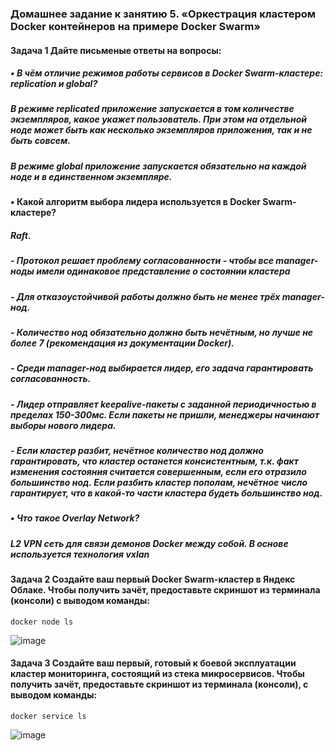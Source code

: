 ### Домашнее задание к занятию 5. «Оркестрация кластером Docker контейнеров на примере Docker Swarm»

#### Задача 1 Дайте письменые ответы на вопросы:
##### •	В чём отличие режимов работы сервисов в Docker Swarm-кластере: replication и global?

##### В режиме replicated приложение запускается в том количестве экземпляров, какое укажет пользователь. При этом на отдельной ноде может быть как несколько экземпляров приложения, так и не быть совсем.

##### В режиме global приложение запускается обязательно на каждой ноде и в единственном экземпляре.

#### •	Какой алгоритм выбора лидера используется в Docker Swarm-кластере?

##### Raft.
##### - Протокол решает проблему согласованности - чтобы все manager-ноды имели одинаковое представление о состоянии кластера
##### - Для отказоустойчивой работы должно быть не менее трёх manager-нод.
##### - Количество нод обязательно должно быть нечётным, но лучше не более 7 (рекомендация из документации Docker).
##### - Среди manager-нод выбирается лидер, его задача гарантировать согласованность.
##### - Лидер отправляет keepalive-пакеты с заданной периодичностью в пределах 150-300мс. Если пакеты не пришли, менеджеры начинают выборы нового лидера.
##### - Если кластер разбит, нечётное количество нод должно гарантировать, что кластер останется консистентным, т.к. факт изменения состояния считается совершенным, если его отразило большинство нод. Если разбить кластер пополам, нечётное число гарантирует, что в какой-то части кластера будеть большинство нод.

##### •	Что такое Overlay Network?

##### L2 VPN сеть для связи демонов Docker между собой. В основе используется технология vxlan

#### Задача 2 Создайте ваш первый Docker Swarm-кластер в Яндекс Облаке. Чтобы получить зачёт, предоставьте скриншот из терминала (консоли) с выводом команды:
```shell
docker node ls
```
![image](https://user-images.githubusercontent.com/75307275/236690697-d9982ed4-082d-4f51-92db-f9c15624ad8f.png)
 
#### Задача 3 Создайте ваш первый, готовый к боевой эксплуатации кластер мониторинга, состоящий из стека микросервисов. Чтобы получить зачёт, предоставьте скриншот из терминала (консоли), с выводом команды:
```shell
docker service ls
```
![image](https://user-images.githubusercontent.com/75307275/236690714-c26f7509-92e6-4d8d-9f7f-2b6be403868a.png)
